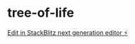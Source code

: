 # tree-of-life

[Edit in StackBlitz next generation editor ⚡️](https://stackblitz.com/~/github.com/Hidetaro7/tree-of-life)